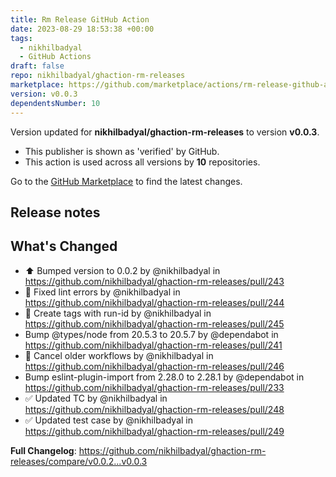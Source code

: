 ```yaml
---
title: Rm Release GitHub Action
date: 2023-08-29 18:53:38 +00:00
tags:
  - nikhilbadyal
  - GitHub Actions
draft: false
repo: nikhilbadyal/ghaction-rm-releases
marketplace: https://github.com/marketplace/actions/rm-release-github-action
version: v0.0.3
dependentsNumber: 10
---
```



Version updated for **nikhilbadyal/ghaction-rm-releases** to version **v0.0.3**.
- This publisher is shown as 'verified' by GitHub.
- This action is used across all versions by **10** repositories.

Go to the [GitHub Marketplace](https://github.com/marketplace/actions/rm-release-github-action) to find the latest changes.

## Release notes

## What's Changed
* ⬆️ Bumped version to 0.0.2 by @nikhilbadyal in https://github.com/nikhilbadyal/ghaction-rm-releases/pull/243
* 🚨 Fixed lint errors by @nikhilbadyal in https://github.com/nikhilbadyal/ghaction-rm-releases/pull/244
* 🎨 Create tags with run-id by @nikhilbadyal in https://github.com/nikhilbadyal/ghaction-rm-releases/pull/245
* Bump @types/node from 20.5.3 to 20.5.7 by @dependabot in https://github.com/nikhilbadyal/ghaction-rm-releases/pull/241
* 👷 Cancel older workflows by @nikhilbadyal in https://github.com/nikhilbadyal/ghaction-rm-releases/pull/246
* Bump eslint-plugin-import from 2.28.0 to 2.28.1 by @dependabot in https://github.com/nikhilbadyal/ghaction-rm-releases/pull/233
* ✅ Updated TC by @nikhilbadyal in https://github.com/nikhilbadyal/ghaction-rm-releases/pull/248
* ✅ Updated test case by @nikhilbadyal in https://github.com/nikhilbadyal/ghaction-rm-releases/pull/249


**Full Changelog**: https://github.com/nikhilbadyal/ghaction-rm-releases/compare/v0.0.2...v0.0.3
